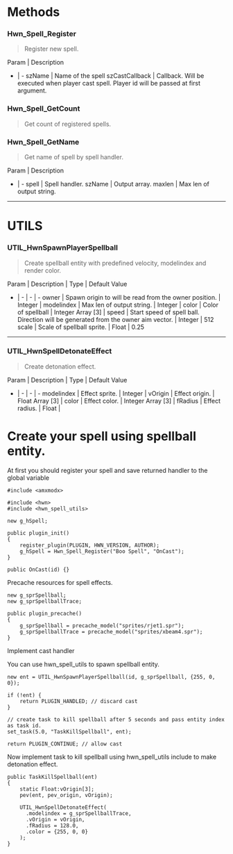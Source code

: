 # Methods

### Hwn_Spell_Register
> Register new spell.

Param | Description 
- | - 
szName | Name of the spell
szCastCallback | Callback. Will be executed when player cast spell. Player id will be passed at first argument.

### Hwn_Spell_GetCount
> Get count of registered spells.

### Hwn_Spell_GetName
> Get name of spell by spell handler.

Param | Description 
- | - 
spell | Spell handler.
szName | Output array.
maxlen | Max len of output string.

---

# UTILS

### UTIL_HwnSpawnPlayerSpellball
> Create spellball entity with predefined velocity, modelindex and render color.

Param | Description | Type | Default Value
- | - | - | - 
owner | Spawn origin to will be read from the owner position. | Integer | 
modelindex | Max len of output string. | Integer |
color | Color of spellball | Integer Array [3] | 
speed | Start speed of spell ball. Direction will be generated from the owner aim vector. | Integer | 512
scale | Scale of spellball sprite. | Float | 0.25 

---
 
### UTIL_HwnSpellDetonateEffect
> Create detonation effect.

Param | Description | Type | Default Value
- | - | - | - 
modelindex | Effect sprite. | Integer | 
vOrigin | Effect origin. | Float Array [3] | 
color | Effect color. | Integer Array [3] | 
fRadius | Effect radius. | Float | 

# Create your spell using spellball entity.

At first you should register your spell and save returned handler to the global variable

```
#include <amxmodx>

#include <hwn>
#include <hwn_spell_utils>

new g_hSpell;

public plugin_init()
{
    register_plugin(PLUGIN, HWN_VERSION, AUTHOR);
    g_hSpell = Hwn_Spell_Register("Boo Spell", "OnCast");
}

public OnCast(id) {}

```

Precache resources for spell effects.

```
new g_sprSpellball;
new g_sprSpellballTrace;

public plugin_precache()
{
    g_sprSpellball = precache_model("sprites/rjet1.spr");
    g_sprSpellballTrace = precache_model("sprites/xbeam4.spr");
}
```

Implement cast handler

You can use hwn_spell_utils to spawn spellball entity.

```
new ent = UTIL_HwnSpawnPlayerSpellball(id, g_sprSpellball, {255, 0, 0});

if (!ent) {
    return PLUGIN_HANDLED; // discard cast
}

// create task to kill spellball after 5 seconds and pass entity index as task id.
set_task(5.0, "TaskKillSpellball", ent);

return PLUGIN_CONTINUE; // allow cast
```

Now implement task to kill spellball using hwn_spell_utils include to make detonation effect.

```
public TaskKillSpellball(ent)
{
    static Float:vOrigin[3];
    pev(ent, pev_origin, vOrigin);

    UTIL_HwnSpellDetonateEffect(
      .modelindex = g_sprSpellballTrace,
      .vOrigin = vOrigin,
      .fRadius = 128.0,
      .color = {255, 0, 0}
    );
}
```
